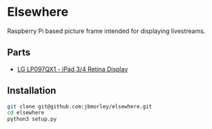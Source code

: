 # Elsewhere

Raspberry Pi based picture frame intended for displaying livestreams.

## Parts

- [LG LP097QX1 - iPad 3/4 Retina Display](https://www.adafruit.com/product/1751)

## Installation

```bash
git clone git@github.com:jbmorley/elsewhere.git
cd elsewhere
python3 setup.py
```

